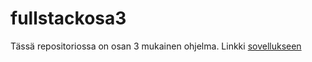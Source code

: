 # fullstackosa3
 
Tässä repositoriossa on osan 3 mukainen ohjelma. Linkki [sovellukseen](https://fsphonebook.fly.dev/)
